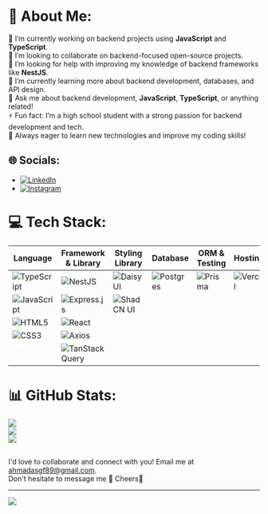 # 💫 About Me:
🔭 I’m currently working on backend projects using **JavaScript** and **TypeScript**.  <br>👯 I’m looking to collaborate on backend-focused open-source projects.  <br>🤝 I’m looking for help with improving my knowledge of backend frameworks like **NestJS**.  <br>🌱 I’m currently learning more about backend development, databases, and API design.  <br>💬 Ask me about backend development, **JavaScript**, **TypeScript**, or anything related!  <br>⚡ Fun fact: I’m a high school student with a strong passion for backend development and tech.  <br>🚀 Always eager to learn new technologies and improve my coding skills!  <br>

## 🌐 Socials:
 - [![LinkedIn](https://img.shields.io/badge/LinkedIn-%230077B5.svg?logo=linkedin&logoColor=white)](https://www.linkedin.com/in/ahmad-assegaf-892386266/)
 - [![Instagram](https://img.shields.io/badge/Instagram-%23E4405F.svg?logo=instagram&logoColor=white)](https://www.instagram.com/ahmaddassegaff?igsh=MTRqNzdqYnJjd3RyZg==)

# 💻 Tech Stack:

| Language | Framework & Library | Styling Library | Database | ORM & Testing | Hosting |
|----------|---------------------|-----------------|----------|----------------|---------|
| ![TypeScript](https://img.shields.io/badge/typescript-%23007ACC.svg?style=for-the-badge&logo=typescript&logoColor=white) | ![NestJS](https://img.shields.io/badge/nestjs-%23E0234E.svg?style=for-the-badge&logo=nestjs&logoColor=white) | ![DaisyUI](https://img.shields.io/badge/DaisyUI-1D4ED8?style=for-the-badge&logo=daisyui&logoColor=white) | ![Postgres](https://img.shields.io/badge/postgres-%23316192.svg?style=for-the-badge&logo=postgresql&logoColor=white) | ![Prisma](https://img.shields.io/badge/Prisma-3982CE?style=for-the-badge&logo=Prisma&logoColor=white) | ![Vercel](https://img.shields.io/badge/vercel-%23000000.svg?style=for-the-badge&logo=vercel&logoColor=white) |
| ![JavaScript](https://img.shields.io/badge/javascript-%23323330.svg?style=for-the-badge&logo=javascript&logoColor=%23F7DF1E) | ![Express.js](https://img.shields.io/badge/express.js-%23404d59.svg?style=for-the-badge&logo=express&logoColor=%2361DAFB) | ![ShadCN UI](https://img.shields.io/badge/ShadCN_UI-%23FFFFFF.svg?style=for-the-badge&logo=react&logoColor=black) | | | |
| ![HTML5](https://img.shields.io/badge/html5-%23E34F26.svg?style=for-the-badge&logo=html5&logoColor=white) | ![React](https://img.shields.io/badge/react-%2320232a.svg?style=for-the-badge&logo=react&logoColor=%2361DAFB) | | | | |
| ![CSS3](https://img.shields.io/badge/css3-%231572B6.svg?style=for-the-badge&logo=css3&logoColor=white) | ![Axios](https://img.shields.io/badge/axios-%2305279c.svg?style=for-the-badge&logo=axios&logoColor=white) | | | | |
| | ![TanStack Query](https://img.shields.io/badge/TanStack_Query-%23FFD700.svg?style=for-the-badge&logo=react-query&logoColor=black) | | | | |


# 📊 GitHub Stats:
![](https://github-readme-stats.vercel.app/api?username=AhmaddAssegaff&theme=one_dark_pro&hide_border=false&include_all_commits=true&count_private=true)<br/>
![](https://github-readme-streak-stats.herokuapp.com/?user=AhmaddAssegaff&theme=one_dark_pro&hide_border=false)<br/>
![](https://github-readme-stats.vercel.app/api/top-langs/?username=AhmaddAssegaff&theme=one_dark_pro&hide_border=false&include_all_commits=true&count_private=true&layout=compact)

##
I'd love to collaborate and connect with you! Email me at ahmadasgf89@gmail.com.
<br>Don't hesitate to message me 🤝 Cheers🥂

---
[![](https://visitcount.itsvg.in/api?id=AhmaddAssegaff&icon=1&color=1)](https://visitcount.itsvg.in)

<!-- Proudly created with GPRM ( https://gprm.itsvg.in ) -->


